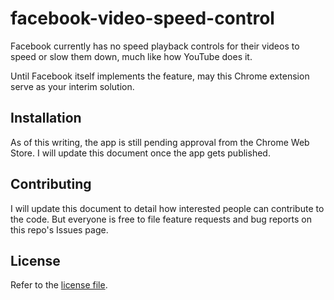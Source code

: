 # facebook-video-speed-control

Facebook currently has no speed playback controls for their videos to speed or slow them down, much like how YouTube does it.

Until Facebook itself implements the feature, may this Chrome extension serve as your interim solution.

## Installation

As of this writing, the app is still pending approval from the Chrome Web Store. I will update this document once the app gets published.

## Contributing

I will update this document to detail how interested people can contribute to the code. But everyone is free to file feature requests and bug reports on this repo's Issues page.

## License

Refer to the [license file](LICENSE).
